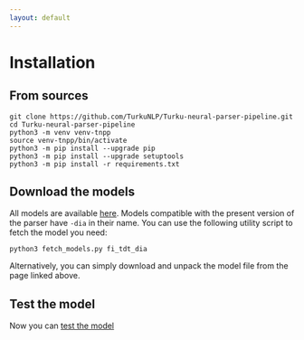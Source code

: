```yaml
---
layout: default
---
```


# Installation

## From sources

```
git clone https://github.com/TurkuNLP/Turku-neural-parser-pipeline.git
cd Turku-neural-parser-pipeline
python3 -m venv venv-tnpp
source venv-tnpp/bin/activate
python3 -m pip install --upgrade pip
python3 -m pip install --upgrade setuptools
python3 -m pip install -r requirements.txt
```

## Download the models

All models are available [here](http://dl.turkunlp.org/turku-parser-models/). Models compatible with the present version of the parser have `-dia` in their name. You can use the following utility script to fetch the model you need:

    python3 fetch_models.py fi_tdt_dia

Alternatively, you can simply download and unpack the model file from the page linked above.

## Test the model

Now you can [test the model](index.md#running-the-parser--short-version)
